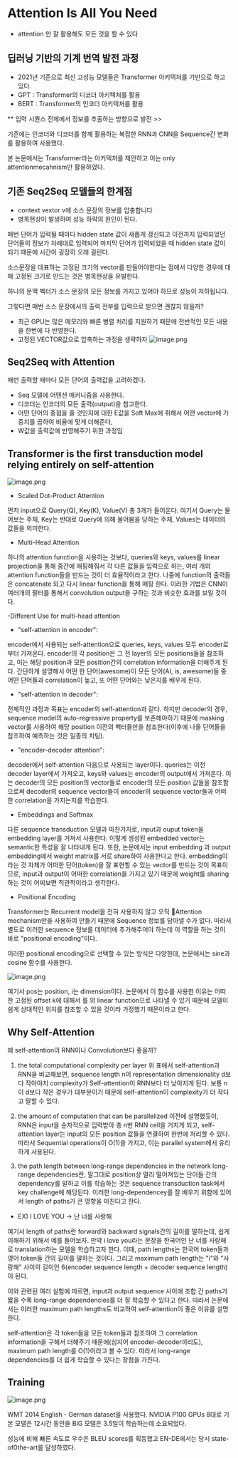 # Attention Is All You Need
- attention 만 잘 활용해도 모든 것을 할 수 있다

## 딥러닝 기반의 기계 번역 발전 과정
- 2021년 기준으로 최신 고성능 모델들은 Transformer 아키텍처를 기반으로 하고 있다.
- GPT : Transformer의 디코더 아키텍처를 활용
- BERT : Transformer의 인코더 아키텍처를 활용

** 입력 시퀀스 전체에서 정보를 추출하는 방향으로 발전 >>

기존에는 인코더와 디코더를 함꼐 활용하는 복잡한 RNN과 CNN을 Sequence간 변화를 활용하여 사용했다.

본 논문에서는 Transformer라는 아키텍처를 제안하고 이는 only attentionmecahnism만 활용하였다.

## 기존 Seq2Seq 모델들의 한계점

- context vextor v에 소스 문장의 정보를 압충합니다
- 병목현상이 발생하여 성능 하락의 원인이 된다.

매번 단어가 입력될 때마다 hidden state 값이 새롭게 갱신되고 이전까지 입력되었던 단어들의 정보가 차례대로 입력되어
마지막 단어가 입력되었을 때 hidden state 값이 되기 때문에 시간이 굉장히 오래 걸린다.

소스문장을 대표하는 고정된 크기의 vector를 만들어야한다는 점에서 다양한 경우에 대해 고정된 크기로 만드는 것은 병목현상을 유발한다.

하나의 문맥 벡터가 소스 문장의 모든 정보를 가지고 있어야 하므로 성능이 저하됩니다.

그렇다면 매번 소스 문장에서의 출력 전부를 입력으로 받으면 괜찮지 않을까?
- 최근 GPU는 많은 메모리와 빠른 병렬 처리를 지원하기 때문에 전반적인 모든 내용을 한번에 다 반영한다.
- 고정된 VECTOR값으로 압축하는 과정을 생략하자
![image.png](attachment:image.png)

## Seq2Seq with Attention

매번 출력할 때마다 모든 단어의 출력값을 고려하겠다.

- Seq 모델에 어텐션 매커니즘을 사용한다.
- 디코더는 인코더의 모든 출력(output)을 참고한다.
- 어떤 단어의 중점을 줄 것인지에 대한 E값을 Soft Max에 취해서 어떤 vector에 가중치를 곱하여 비율에 맞게 더해준다,
- W값을 출력값에 반영해주기 위한 과정임

## Transformer is the first transduction model relying entirely on self-attention

![image.png](attachment:image.png)

- Scaled Dot-Product Attention

먼저 input으로 Query(Q), Key(K), Value(V) 총 3개가 들어온다. 여기서 Query는 물어보는 주체, Key는 반대로 Query에 의해 물어봄을 당하는 주체, Values는 데이터의 값들을 의미한다.

- Multi-Head Attention

하나의 attention function을 사용하는 것보다, queries와 keys, values를 linear projection을 통해 중간에 매핑해줘서 각 다른 값들을 입력으로 하는, 여러 개의 attention function들을 만드는 것이 더 효율적이라고 한다. 나중에 function의 출력들은 concatenate 되고 다시 linear function을 통해 매핑 한다. 이러한 기법은 CNN이 여러개의 필터를 통해서 convolution output을 구하는 것과 비슷한 효과를 보일 것이다.

-Different Use for multi-head attention


- "self-attention in encoder": 

encoder에서 사용되는 self-attention으로 queries, keys, values 모두 encoder로부터 가져온다. encoder의 각 position은 그 전 layer의 모든 positions들을 참조하고, 이는 해당 position과 모든 position간의 correlation information을 더해주게 된다. 간단하게 설명해서 어떤 한 단어(awesome)이 모든 단어(AI, is, awesome)들 중 어떤 단어들과 correlation이 높고, 또 어떤 단어와는 낮은지를 배우게 된다.

- "self-attention in decoder": 

전체적인 과정과 목표는 encoder의 self-attention과 같다. 하지만 decoder의 경우, sequence model의 auto-regressive property를 보존해야하기 때문에 masking vector를 사용하여 해당 position 이전의 벡터들만을 참조한다(이후에 나올 단어들을 참조하여 예측하는 것은 일종의 치팅). 

- "encoder-decoder attention": 

decoder에서 self-attention 다음으로 사용되는 layer이다. queries는 이전 decoder layer에서 가져오고, keys와 values는 encoder의 output에서 가져온다. 이는 decoder의 모든 position의 vector들로 encoder의 모든 position 값들을 참조함으로써 decoder의 sequence vector들이 encoder의 sequence vector들과 어떠한 correlation을 가지는지를 학습한다.

- Embeddings and Softmax

다른 sequence transduction 모델과 마찬가지로, input과 ouput token을 embedding layer를 거쳐서 사용한다. 이렇게 생성된 embedded vector는 semantic한 특성을 잘 나타내게 된다. 또한, 논문에서는 input embedding 과 output embedding에서 weight matrix를 서로 share하여 사용한다고 한다. embedding이라는 것 자체가 어떠한 단어(token)을 잘 표현할 수 있는 vector를 만드는 것이 목표이므로, input과 output이 어떠한 correlation을 가지고 있기 때문에 weight를 sharing하는 것이 어찌보면 직관적이라고 생각한다.

- Positional Encoding

Transformer는 Recurrent model을 전혀 사용하지 않고 오직 Attention mechanism만을 사용하여 만들기 때문에 Sequence 정보를 담아낼 수가 없다. 따라서 별도로 이러한 sequence 정보를 데이터에 추가해주어야 하는데 이 역할을 하는 것이 바로 "positional encoding"이다.

 

이러한 positional encoding으로 선택할 수 있는 방식은 다양한데, 논문에서는 sine과 cosine 함수를 사용한다.

![image.png](attachment:image.png)


여기서 pos는 position, i는 dimension이다. 논문에서 이 함수를 사용한 이유는 어떠한 고정된 offset k에 대해서 
를 
의 linear function으로 나타낼 수 있기 때문에 모델이 쉽게 상대적인 위치를 참조할 수 있을 것이라 가정했기 때문이라고 한다.

## Why Self-Attention

왜 self-attention이 RNN이나 Convolution보다 좋을까? 


1) the total computational complexity per layer
위 표에서 self-attention과 RNN을 비교해보면, sequence length n이 representation dimensionality d보다 작아야지 complexity가 Self-attention이 RNN보다 더 낮아지게 된다. 보통 n이 d보다 작은 경우가 대부분이기 때문에 self-attention이 complexity가 더 작다고 말할 수 있다. 

 

 

2) the amount of computation that can be parallelized
이전에 설명했듯이, RNN은 input을 순차적으로 입력받아 총 n번 RNN cell을 거치게 되고, self-attention layer는 input의 모든 position 값들을 연결하여 한번에 처리할 수 있다. 따라서 Sequential operations이 O(1)을 가지고, 이는 parallel system에서 유리하게 사용된다.

 

3) the path length between long-range dependencies in the network
long-range dependencies란, 말그대로 position상 멀리 떨어져있는 단어들 간의 dependency를 말하고 이를 학습하는 것은 sequence transduction task에서 key challenge에 해당된다. 이러한 long-dependencey를 잘 배우기 위함에 있어서 length of paths가 큰 영향을 미친다고 한다.


- EX) I LOVE YOU -> 난 너를 사랑해

 


여기서 length of paths란 forward와 backward signals간의 길이를 말하는데, 쉽게 이해하기 위해서 예를 들어보자. 만약 i love you라는 문장을 한국어인 난 너를 사랑해로 translation하는 모델을 학습하고자 한다. 이때, path lengths는 한국어 token들과 영어 token들 간의 길이를 말하는 것이다. 그리고 maximum path length는 "i"와 "사랑해" 사이의 길이인 6(encoder sequence length + decoder sequence length)이 된다.

 

이와 관련된 여러 실험에 따르면, input과 output sequence 사이에 조합 간 paths가 짧을 수록 long-range dependencies를 더 잘 학습할 수 있다고 한다. 따라서 논문에서는 이러한 maximum path lengths도 비교하여 self-attention이 좋은 이유를 설명한다.

 

self-attention은 각 token들을 모든 token들과 참조하여 그 correlation information을 구해서 더해주기 때문에(심지어 encoder-decoder끼리도), maximum path length를 O(1)이라고 볼 수 있다. 따라서 long-range dependencies를 더 쉽게 학습할 수 있다는 장점을 가진다.

 

## Training

![image.png](attachment:image.png)

WMT 2014 English - German dataset을 사용했다. NVIDIA P100 GPUs 8대로 기본 모델은 12시간 동안을 BIG 모델은 3.5일이 학습하는데 소요되었다.

성능에 비해 빠른 속도로 우수은 BLEU scores를 획등했고 EN-DE에서는 당시 state-of0the-art를 달성하였다.


```python

```

